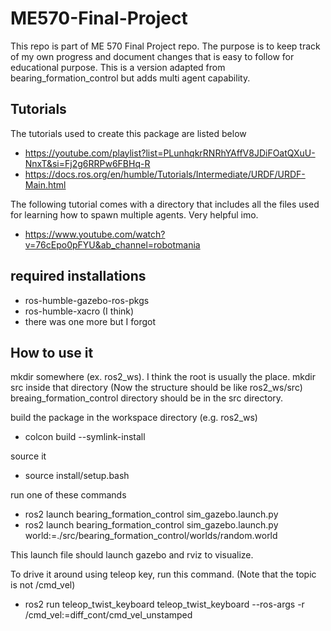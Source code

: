 # ME570-Final-Project
This repo is part of ME 570 Final Project repo. The purpose is to keep track of my own progress and document changes that is easy to follow for educational purpose. This is a version adapted from bearing_formation_control but adds multi agent capability.

## Tutorials
The tutorials used to create this package are listed below
- https://youtube.com/playlist?list=PLunhqkrRNRhYAffV8JDiFOatQXuU-NnxT&si=Fj2g6RRPw6FBHq-R
- https://docs.ros.org/en/humble/Tutorials/Intermediate/URDF/URDF-Main.html

The following tutorial comes with a directory that includes all the files used for learning how to spawn multiple agents. Very helpful imo.
- https://www.youtube.com/watch?v=76cEpo0pFYU&ab_channel=robotmania

## required installations
-  ros-humble-gazebo-ros-pkgs
-  ros-humble-xacro (I think)
-  there was one more but I forgot

## How to use it
mkdir somewhere (ex. ros2_ws). I think the root is usually the place.
mkdir src inside that directory (Now the structure should be like ros2_ws/src)
breaing_formation_control directory should be in the src directory.

build the package in the workspace directory (e.g. ros2_ws)
- colcon build --symlink-install

source it
- source install/setup.bash

run one of these commands
- ros2 launch bearing_formation_control sim_gazebo.launch.py
- ros2 launch bearing_formation_control sim_gazebo.launch.py world:=./src/bearing_formation_control/worlds/random.world

This launch file should launch gazebo and rviz to visualize.

To drive it around using teleop key, run this command. (Note that the topic is not /cmd_vel)
- ros2 run teleop_twist_keyboard teleop_twist_keyboard --ros-args -r /cmd_vel:=diff_cont/cmd_vel_unstamped
